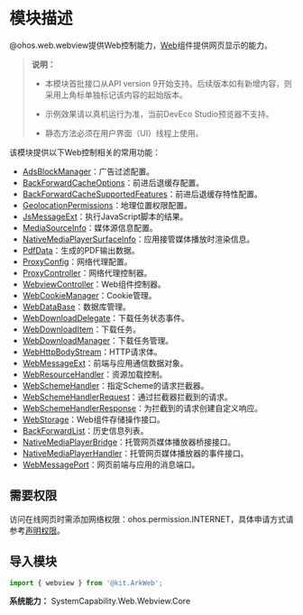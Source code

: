 # 模块描述
<!--Kit: ArkWeb-->
<!--Subsystem: Web-->
<!--Owner: @yp99ustc-->
<!--Designer: @ctqctq99-->
<!--Tester: @ghiker-->
<!--Adviser: @HelloCrease-->

@ohos.web.webview提供Web控制能力，[Web](arkts-basic-components-web.md)组件提供网页显示的能力。

> **说明：**
>
> - 本模块首批接口从API version 9开始支持。后续版本如有新增内容，则采用上角标单独标记该内容的起始版本。
>
> - 示例效果请以真机运行为准，当前DevEco Studio预览器不支持。
>
> - 静态方法必须在用户界面（UI）线程上使用。

该模块提供以下Web控制相关的常用功能：

- [AdsBlockManager](./arkts-apis-webview-AdsBlockManager.md)：广告过滤配置。
- [BackForwardCacheOptions](./arkts-apis-webview-BackForwardCacheOptions.md)：前进后退缓存配置。
- [BackForwardCacheSupportedFeatures](./arkts-apis-webview-BackForwardCacheSupportedFeatures.md)：前进后退缓存特性配置。
- [GeolocationPermissions](./arkts-apis-webview-GeolocationPermissions.md)：地理位置权限配置。
- [JsMessageExt](./arkts-apis-webview-JsMessageExt.md)：执行JavaScript脚本的结果。
- [MediaSourceInfo](./arkts-apis-webview-MediaSourceInfo.md)：媒体源信息配置。
- [NativeMediaPlayerSurfaceInfo](./arkts-apis-webview-NativeMediaPlayerSurfaceInfo.md)：应用接管媒体播放时渲染信息。
- [PdfData](./arkts-apis-webview-PdfData.md)：生成的PDF输出数据。
- [ProxyConfig](./arkts-apis-webview-ProxyConfig.md)：网络代理配置。
- [ProxyController](./arkts-apis-webview-ProxyController.md)：网络代理控制器。
- [WebviewController](./arkts-apis-webview-WebviewController.md)：Web组件控制器。
- [WebCookieManager](./arkts-apis-webview-WebCookieManager.md)：Cookie管理。
- [WebDataBase](./arkts-apis-webview-WebDataBase.md)：数据库管理。
- [WebDownloadDelegate](./arkts-apis-webview-WebDownloadDelegate.md)：下载任务状态事件。
- [WebDownloadItem](./arkts-apis-webview-WebDownloadItem.md)：下载任务。
- [WebDownloadManager](./arkts-apis-webview-WebDownloadManager.md)：下载任务管理。
- [WebHttpBodyStream](./arkts-apis-webview-WebHttpBodyStream.md)：HTTP请求体。
- [WebMessageExt](./arkts-apis-webview-WebMessageExt.md)：前端与应用通信数据对象。
- [WebResourceHandler](./arkts-apis-webview-WebResourceHandler.md)：资源加载控制。
- [WebSchemeHandler](./arkts-apis-webview-WebSchemeHandler.md)：指定Scheme的请求拦截器。
- [WebSchemeHandlerRequest](./arkts-apis-webview-WebSchemeHandlerRequest.md)：通过拦截器拦截到的请求。
- [WebSchemeHandlerResponse](./arkts-apis-webview-WebSchemeHandlerResponse.md)：为拦截到的请求创建自定义响应。
- [WebStorage](./arkts-apis-webview-WebStorage.md)：Web组件存储操作接口。
- [BackForwardList](./arkts-apis-webview-BackForwardList.md)：历史信息列表。
- [NativeMediaPlayerBridge](./arkts-apis-webview-NativeMediaPlayerBridge.md)：托管网页媒体播放器桥接接口。
- [NativeMediaPlayerHandler](./arkts-apis-webview-NativeMediaPlayerHandler.md)：托管网页媒体播放器的事件接口。
- [WebMessagePort](./arkts-apis-webview-WebMessagePort.md)：网页前端与应用的消息端口。

## 需要权限

访问在线网页时需添加网络权限：ohos.permission.INTERNET，具体申请方式请参考[声明权限](../../security/AccessToken/declare-permissions.md)。

## 导入模块

```ts
import { webview } from '@kit.ArkWeb';
```

**系统能力：** SystemCapability.Web.Webview.Core
